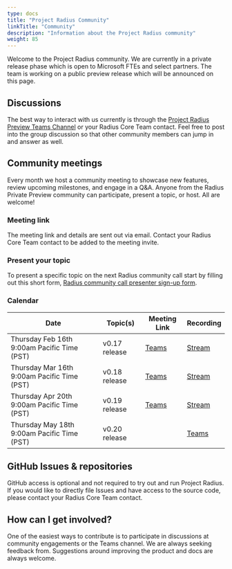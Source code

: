 ```yaml
---
type: docs
title: "Project Radius Community"
linkTitle: "Community"
description: "Information about the Project Radius community"
weight: 85
---
```


Welcome to the Project Radius community. We are currently in a private release phase which is open to Microsoft FTEs and select partners. The team is working on a public preview release which will be announced on this page.

## Discussions

The best way to interact with us currently is through the [Project Radius Preview Teams Channel](https://teams.microsoft.com/l/channel/19%3a97f6300da02447aba041e010c478567e%40thread.tacv2/Preview%2520Discussion?groupId=7eb9839b-5ec6-448d-8447-a820b6bd2cdd&tenantId=72f988bf-86f1-41af-91ab-2d7cd011db47) or your Radius Core Team contact. Feel free to post into the group discussion so that other community members can jump in and answer as well.

## Community meetings

Every month we host a community meeting to showcase new features, review upcoming milestones, and engage in a Q&A. 
Anyone from the Radius Private Preview community can participate, present a topic, or host. All are welcome!

### Meeting link

The meeting link and details are sent out via email. Contact your Radius Core Team contact to be added to the meeting invite.

### Present your topic

To present a specific topic on the next Radius community call start by filling out this short form, [Radius community call presenter sign-up form](https://forms.office.com/Pages/ResponsePage.aspx?id=v4j5cvGGr0GRqy180BHbRw_b7M-8iE1NkIMvs0xAJFFUQlozVThYSzI4OVhRU0E3NlI0U05GNzZFTi4u).

### Calendar

| Date | Topic(s) | Meeting Link | Recording |
|------|----------|--------------|-----------|
| Thursday Feb 16th 9:00am Pacific Time (PST) | v0.17 release | [Teams](https://teams.microsoft.com/l/meetup-join/19%3ameeting_MGRhYzc0NzAtZDEzMi00NjA0LTllYTItNDc1M2EzNzQwMTUz%40thread.v2/0?context=%7b%22Tid%22%3a%2272f988bf-86f1-41af-91ab-2d7cd011db47%22%2c%22Oid%22%3a%22a6a9b210-8672-47c2-b58f-0aa092ed4b39%22%7d) | [Stream](https://microsoft.sharepoint.com/:v:/r/teams/radius/Shared%20Documents/General/Community%20Calls/2023-02-16%20Project%20Radius%20Community%20Call.mp4?csf=1&web=1&e=u11ceV) |
| Thursday Mar 16th 9:00am Pacific Time (PST) | v0.18 release | [Teams](https://teams.microsoft.com/l/meetup-join/19%3ameeting_MWNhNzZiYTQtNmQ3MC00ZWQ5LTliY2ItNjUwZDEzOTVhZDAy%40thread.v2/0?context=%7b%22Tid%22%3a%2272f988bf-86f1-41af-91ab-2d7cd011db47%22%2c%22Oid%22%3a%22a6a9b210-8672-47c2-b58f-0aa092ed4b39%22%7d) | [Stream](https://microsoft.sharepoint.com/:v:/r/teams/radius/Shared%20Documents/General/Community%20Calls/2023-03-16%20Project%20Radius%20Community%20Call.mp4?csf=1&web=1&e=LMW6HE) |
| Thursday Apr 20th 9:00am Pacific Time (PST) | v0.19 release | [Teams](https://teams.microsoft.com/l/meetup-join/19%3ameeting_MzNmOTQ1YTctOTVjNi00ZjdhLTk1YjgtMzExZWYwNmRlMjU1%40thread.v2/0?context=%7b%22Tid%22%3a%2272f988bf-86f1-41af-91ab-2d7cd011db47%22%2c%22Oid%22%3a%22a6a9b210-8672-47c2-b58f-0aa092ed4b39%22%7d) | [Stream](https://microsoft.sharepoint.com/:v:/r/teams/radius/Shared%20Documents/General/Community%20Calls/2023-04-20%20Project%20Radius%20Community%20Call.mp4?csf=1&web=1&e=RCA5Qx) |
| Thursday May 18th 9:00am Pacific Time (PST) | v0.20 release | | [Teams](https://teams.microsoft.com/l/meetup-join/19%3ameeting_OGY3NGZjMWItZjQwYi00ZWQ0LThiMGYtMDZhMzYzMjM2Mzc1%40thread.v2/0?context=%7b%22Tid%22%3a%2272f988bf-86f1-41af-91ab-2d7cd011db47%22%2c%22Oid%22%3a%22a6a9b210-8672-47c2-b58f-0aa092ed4b39%22%7d) |

## GitHub Issues & repositories

GitHub access is optional and not required to try out and run Project Radius. If you would like to directly file Issues and have access to the source code, please contact your Radius Core Team contact.

## How can I get involved?

One of the easiest ways to contribute is to participate in discussions at community engagements or the Teams channel. We are always seeking feedback from. Suggestions around improving the product and docs are always welcome.
